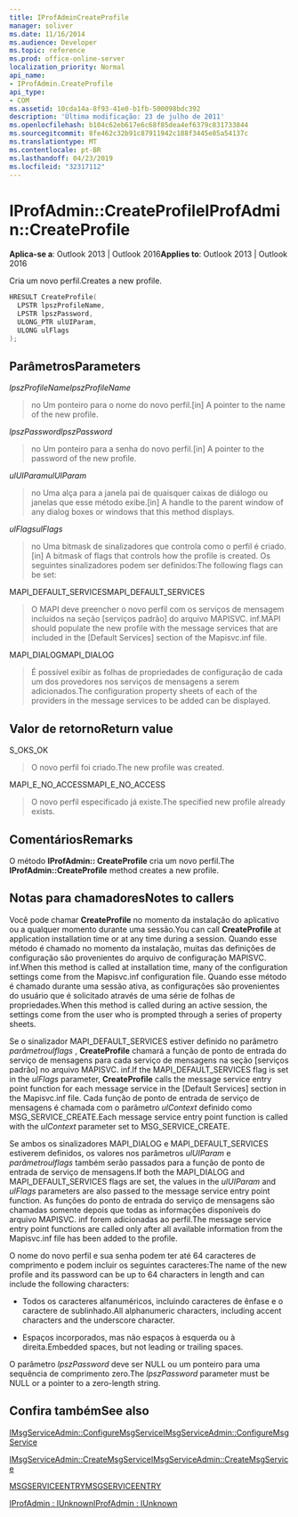 ```yaml
---
title: IProfAdminCreateProfile
manager: soliver
ms.date: 11/16/2014
ms.audience: Developer
ms.topic: reference
ms.prod: office-online-server
localization_priority: Normal
api_name:
- IProfAdmin.CreateProfile
api_type:
- COM
ms.assetid: 10cda14a-8f93-41e0-b1fb-500098bdc392
description: 'Última modificação: 23 de julho de 2011'
ms.openlocfilehash: b104c62eb617e6c68f85dea4ef6379c831733844
ms.sourcegitcommit: 8fe462c32b91c87911942c188f3445e85a54137c
ms.translationtype: MT
ms.contentlocale: pt-BR
ms.lasthandoff: 04/23/2019
ms.locfileid: "32317112"
---
```

# <a name="iprofadmincreateprofile"></a><span data-ttu-id="a158c-103">IProfAdmin::CreateProfile</span><span class="sxs-lookup"><span data-stu-id="a158c-103">IProfAdmin::CreateProfile</span></span>

  
  
<span data-ttu-id="a158c-104">**Aplica-se a**: Outlook 2013 | Outlook 2016</span><span class="sxs-lookup"><span data-stu-id="a158c-104">**Applies to**: Outlook 2013 | Outlook 2016</span></span> 
  
<span data-ttu-id="a158c-105">Cria um novo perfil.</span><span class="sxs-lookup"><span data-stu-id="a158c-105">Creates a new profile.</span></span>
  
```cpp
HRESULT CreateProfile(
  LPSTR lpszProfileName,
  LPSTR lpszPassword,
  ULONG_PTR ulUIParam,
  ULONG ulFlags
);
```

## <a name="parameters"></a><span data-ttu-id="a158c-106">Parâmetros</span><span class="sxs-lookup"><span data-stu-id="a158c-106">Parameters</span></span>

 <span data-ttu-id="a158c-107">_lpszProfileName_</span><span class="sxs-lookup"><span data-stu-id="a158c-107">_lpszProfileName_</span></span>
  
> <span data-ttu-id="a158c-108">no Um ponteiro para o nome do novo perfil.</span><span class="sxs-lookup"><span data-stu-id="a158c-108">[in] A pointer to the name of the new profile.</span></span>
    
 <span data-ttu-id="a158c-109">_lpszPassword_</span><span class="sxs-lookup"><span data-stu-id="a158c-109">_lpszPassword_</span></span>
  
> <span data-ttu-id="a158c-110">no Um ponteiro para a senha do novo perfil.</span><span class="sxs-lookup"><span data-stu-id="a158c-110">[in] A pointer to the password of the new profile.</span></span> 
    
 <span data-ttu-id="a158c-111">_ulUIParam_</span><span class="sxs-lookup"><span data-stu-id="a158c-111">_ulUIParam_</span></span>
  
> <span data-ttu-id="a158c-112">no Uma alça para a janela pai de quaisquer caixas de diálogo ou janelas que esse método exibe.</span><span class="sxs-lookup"><span data-stu-id="a158c-112">[in] A handle to the parent window of any dialog boxes or windows that this method displays.</span></span>
    
 <span data-ttu-id="a158c-113">_ulFlags_</span><span class="sxs-lookup"><span data-stu-id="a158c-113">_ulFlags_</span></span>
  
> <span data-ttu-id="a158c-114">no Uma bitmask de sinalizadores que controla como o perfil é criado.</span><span class="sxs-lookup"><span data-stu-id="a158c-114">[in] A bitmask of flags that controls how the profile is created.</span></span> <span data-ttu-id="a158c-115">Os seguintes sinalizadores podem ser definidos:</span><span class="sxs-lookup"><span data-stu-id="a158c-115">The following flags can be set:</span></span>
    
<span data-ttu-id="a158c-116">MAPI_DEFAULT_SERVICES</span><span class="sxs-lookup"><span data-stu-id="a158c-116">MAPI_DEFAULT_SERVICES</span></span> 
  
> <span data-ttu-id="a158c-117">O MAPI deve preencher o novo perfil com os serviços de mensagem incluídos na seção [serviços padrão] do arquivo MAPISVC. inf.</span><span class="sxs-lookup"><span data-stu-id="a158c-117">MAPI should populate the new profile with the message services that are included in the [Default Services] section of the Mapisvc.inf file.</span></span>
    
<span data-ttu-id="a158c-118">MAPI_DIALOG</span><span class="sxs-lookup"><span data-stu-id="a158c-118">MAPI_DIALOG</span></span> 
  
> <span data-ttu-id="a158c-119">É possível exibir as folhas de propriedades de configuração de cada um dos provedores nos serviços de mensagens a serem adicionados.</span><span class="sxs-lookup"><span data-stu-id="a158c-119">The configuration property sheets of each of the providers in the message services to be added can be displayed.</span></span> 
    
## <a name="return-value"></a><span data-ttu-id="a158c-120">Valor de retorno</span><span class="sxs-lookup"><span data-stu-id="a158c-120">Return value</span></span>

<span data-ttu-id="a158c-121">S_OK</span><span class="sxs-lookup"><span data-stu-id="a158c-121">S_OK</span></span> 
  
> <span data-ttu-id="a158c-122">O novo perfil foi criado.</span><span class="sxs-lookup"><span data-stu-id="a158c-122">The new profile was created.</span></span>
    
<span data-ttu-id="a158c-123">MAPI_E_NO_ACCESS</span><span class="sxs-lookup"><span data-stu-id="a158c-123">MAPI_E_NO_ACCESS</span></span> 
  
> <span data-ttu-id="a158c-124">O novo perfil especificado já existe.</span><span class="sxs-lookup"><span data-stu-id="a158c-124">The specified new profile already exists.</span></span>
    
## <a name="remarks"></a><span data-ttu-id="a158c-125">Comentários</span><span class="sxs-lookup"><span data-stu-id="a158c-125">Remarks</span></span>

<span data-ttu-id="a158c-126">O método **IProfAdmin:: CreateProfile** cria um novo perfil.</span><span class="sxs-lookup"><span data-stu-id="a158c-126">The **IProfAdmin::CreateProfile** method creates a new profile.</span></span> 
  
## <a name="notes-to-callers"></a><span data-ttu-id="a158c-127">Notas para chamadores</span><span class="sxs-lookup"><span data-stu-id="a158c-127">Notes to callers</span></span>

<span data-ttu-id="a158c-128">Você pode chamar **CreateProfile** no momento da instalação do aplicativo ou a qualquer momento durante uma sessão.</span><span class="sxs-lookup"><span data-stu-id="a158c-128">You can call **CreateProfile** at application installation time or at any time during a session.</span></span> <span data-ttu-id="a158c-129">Quando esse método é chamado no momento da instalação, muitas das definições de configuração são provenientes do arquivo de configuração MAPISVC. inf.</span><span class="sxs-lookup"><span data-stu-id="a158c-129">When this method is called at installation time, many of the configuration settings come from the Mapisvc.inf configuration file.</span></span> <span data-ttu-id="a158c-130">Quando esse método é chamado durante uma sessão ativa, as configurações são provenientes do usuário que é solicitado através de uma série de folhas de propriedades.</span><span class="sxs-lookup"><span data-stu-id="a158c-130">When this method is called during an active session, the settings come from the user who is prompted through a series of property sheets.</span></span> 
  
<span data-ttu-id="a158c-131">Se o sinalizador MAPI_DEFAULT_SERVICES estiver definido no parâmetro _parâmetroulflags_ , **CreateProfile** chamará a função de ponto de entrada do serviço de mensagens para cada serviço de mensagens na seção [serviços padrão] no arquivo MAPISVC. inf.</span><span class="sxs-lookup"><span data-stu-id="a158c-131">If the MAPI_DEFAULT_SERVICES flag is set in the  _ulFlags_ parameter, **CreateProfile** calls the message service entry point function for each message service in the [Default Services] section in the Mapisvc.inf file.</span></span> <span data-ttu-id="a158c-132">Cada função de ponto de entrada de serviço de mensagens é chamada com o parâmetro _ulContext_ definido como MSG_SERVICE_CREATE.</span><span class="sxs-lookup"><span data-stu-id="a158c-132">Each message service entry point function is called with the  _ulContext_ parameter set to MSG_SERVICE_CREATE.</span></span> 
  
<span data-ttu-id="a158c-133">Se ambos os sinalizadores MAPI_DIALOG e MAPI_DEFAULT_SERVICES estiverem definidos, os valores nos parâmetros _ulUIParam_ e _parâmetroulflags_ também serão passados para a função de ponto de entrada de serviço de mensagens.</span><span class="sxs-lookup"><span data-stu-id="a158c-133">If both the MAPI_DIALOG and MAPI_DEFAULT_SERVICES flags are set, the values in the  _ulUIParam_ and  _ulFlags_ parameters are also passed to the message service entry point function.</span></span> <span data-ttu-id="a158c-134">As funções do ponto de entrada do serviço de mensagens são chamadas somente depois que todas as informações disponíveis do arquivo MAPISVC. inf forem adicionadas ao perfil.</span><span class="sxs-lookup"><span data-stu-id="a158c-134">The message service entry point functions are called only after all available information from the Mapisvc.inf file has been added to the profile.</span></span> 
  
<span data-ttu-id="a158c-135">O nome do novo perfil e sua senha podem ter até 64 caracteres de comprimento e podem incluir os seguintes caracteres:</span><span class="sxs-lookup"><span data-stu-id="a158c-135">The name of the new profile and its password can be up to 64 characters in length and can include the following characters:</span></span>
  
- <span data-ttu-id="a158c-136">Todos os caracteres alfanuméricos, incluindo caracteres de ênfase e o caractere de sublinhado.</span><span class="sxs-lookup"><span data-stu-id="a158c-136">All alphanumeric characters, including accent characters and the underscore character.</span></span>
    
- <span data-ttu-id="a158c-137">Espaços incorporados, mas não espaços à esquerda ou à direita.</span><span class="sxs-lookup"><span data-stu-id="a158c-137">Embedded spaces, but not leading or trailing spaces.</span></span>
    
<span data-ttu-id="a158c-138">O parâmetro _lpszPassword_ deve ser NULL ou um ponteiro para uma sequência de comprimento zero.</span><span class="sxs-lookup"><span data-stu-id="a158c-138">The  _lpszPassword_ parameter must be NULL or a pointer to a zero-length string.</span></span> 
  
## <a name="see-also"></a><span data-ttu-id="a158c-139">Confira também</span><span class="sxs-lookup"><span data-stu-id="a158c-139">See also</span></span>



[<span data-ttu-id="a158c-140">IMsgServiceAdmin::ConfigureMsgService</span><span class="sxs-lookup"><span data-stu-id="a158c-140">IMsgServiceAdmin::ConfigureMsgService</span></span>](imsgserviceadmin-configuremsgservice.md)
  
[<span data-ttu-id="a158c-141">IMsgServiceAdmin::CreateMsgService</span><span class="sxs-lookup"><span data-stu-id="a158c-141">IMsgServiceAdmin::CreateMsgService</span></span>](imsgserviceadmin-createmsgservice.md)
  
[<span data-ttu-id="a158c-142">MSGSERVICEENTRY</span><span class="sxs-lookup"><span data-stu-id="a158c-142">MSGSERVICEENTRY</span></span>](msgserviceentry.md)
  
[<span data-ttu-id="a158c-143">IProfAdmin : IUnknown</span><span class="sxs-lookup"><span data-stu-id="a158c-143">IProfAdmin : IUnknown</span></span>](iprofadminiunknown.md)

